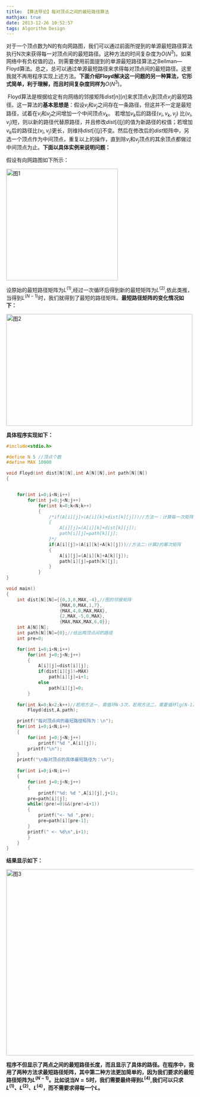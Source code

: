 ```yaml
---
title: 【算法导论】每对顶点之间的最短路径算法
mathjax: true
date: 2013-12-26 10:52:57
tags: Algorithm Design
---
```




​    对于一个顶点数为N的有向网路图，我们可以通过前面所提到的单源最短路径算法执行N次来获得每一对顶点间的最短路径。这种方法的时间复杂度为$O(N^3)$。如果网络中有负权值的边，则需要使用前面提到的单源最短路径算法之Bellman—Floyd算法。总之，总可以通过单源最短路径来求得每对顶点间的最短路径。这里我就不再用程序实现上述方法。**下面介绍Floyd解决这一问题的另一种算法，它形式简单，利于理解，而且时间复杂度同样为**$O(N^3)$。

<!--more-->

​    Floyd算法是根据给定有向网络的邻接矩阵$dist[n][n]$来求顶点$v_i$到顶点$v_j$的最短路径。这一算法的**基本思想是**：假设$v_i$和$v_j$之间存在一条路径，但这并不一定是最短路径，试着在$v_i$和$v_j$之间增加一个中间顶点$v_k$。 若增加$v_k$后的路径$(v_i, v_k, v_j)$ 比$(v_i, v_j)$短，则以新的路径代替原路径，并且修改$dist[i][j]$的值为新路径的权值；若增加$v_k$后的路径比$(v_i, v_j)$更长，则维持$dist[i][j]$不变。然后在修改后的$dist$矩阵中，另选一个顶点作为中间顶点，重复以上的操作，直到除$v_i$和$v_j$顶点的其余顶点都做过中间顶点为止。**下面以具体实例来说明问题：**

假设有向网路图如下所示：

<img src="https://cdn.jsdelivr.net/gh/tengweitw/FigureBed@latest/20131226/20131226_fig001.jpg" width="300" height="300" title="图1" alt="图1" >

设原始的最短路径矩阵为$L^{(1)}$,经过一次循环后得到新的最短矩阵为$L^{(2)}$,依此类推，当得到$L^{(N-1)}$时，我们就得到了最短的路径矩阵。**最短路径矩阵的变化情况如下：**

<img src="https://cdn.jsdelivr.net/gh/tengweitw/FigureBed@latest/20131226/20131226_fig002.jpg" width="500" height="300" title="图2" alt="图2" >

**具体程序实现如下：**



```cpp
#include<stdio.h>

#define N 5 //顶点个数
#define MAX 10000

void Floyd(int dist[N][N],int A[N][N],int path[N][N])
{


	for(int i=0;i<N;i++)
		for(int j=0;j<N;j++)
			for(int k=0;k<N;k++)
			{
				/*if(A[i][j]>(A[i][k]+dist[k][j]))//方法一：计算每一次矩阵
				{
					A[i][j]=(A[i][k]+dist[k][j]);
					path[i][j]=path[k][j];
				}*/
				if(A[i][j]>(A[i][k]+A[k][j]))//方法二:计算2的幂次矩阵
				{
					A[i][j]=(A[i][k]+A[k][j]);
					path[i][j]=path[k][j];
				}
			}
}

void main()
{
	int dist[N][N]={{0,3,8,MAX,-4},//图的邻接矩阵
	                {MAX,0,MAX,1,7},
	                {MAX,4,0,MAX,MAX},
	                {2,MAX,-5,0,MAX},
	                {MAX,MAX,MAX,6,0}};
	int A[N][N];
	int path[N][N]={0};//给出两顶点间的路径
	int pre=0;

	for(int i=0;i<N;i++)
		for(int j=0;j<N;j++)
		{
			A[i][j]=dist[i][j];
			if(dist[i][j]!=MAX)
				path[i][j]=i+1;
			else
				path[i][j]=0;
		}
	
	for(int k=0;k<2;k++)//若用方法一，需循环N-3次，若用方法二，需要循环lg(N-1)次
		Floyd(dist,A,path);

	printf("每对顶点间的最短路径矩阵为：\n");
	for(int i=0;i<N;i++)
	{
		for(int j=0;j<N;j++)
			printf("%d ",A[i][j]);
		printf("\n");
	}
	printf("\n每对顶点的具体最短路径为：\n");
	
	for(int i=0;i<N;i++)
	{
		for(int j=0;j<N;j++)
		{
			printf("%d: %d ",A[i][j],j+1);
		pre=path[i][j];
		while((pre!=0)&&(pre!=i+1))
		{
			printf("<- %d ",pre);
			pre=path[i][pre-1];
		}
		printf(" <- %d\n",i+1);
		}
	}
}
```


**结果显示如下：**

<img src="https://cdn.jsdelivr.net/gh/tengweitw/FigureBed@latest/20131226/20131226_fig003.jpg" width="600" height="500" title="图3" alt="图3" >



**程序不但显示了两点之间的最短路径长度，而且显示了具体的路径。在程序中，我用了两种方法求最短路径矩阵，其中第二种方法更加简单的，因为我们要求的最短路径矩阵为$L^{(N-1)}$。比如说当$N=5$时，我们需要最终得到$L^{(4)}$,我们可以只求$L^{(1)}$、$L^{(2)}$、$L^{(4)}$，而不需要求得每一个$L$。**



